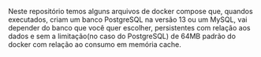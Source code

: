 Neste repositório temos alguns arquivos de docker compose que, quandos executados, criam um banco PostgreSQL na versão 13 ou um MySQL, vai depender do banco que você quer escolher, persistentes com relação aos dados e sem a limitação(no caso do PostgreSQL) de 64MB padrão do docker com relação ao consumo em memória cache.
